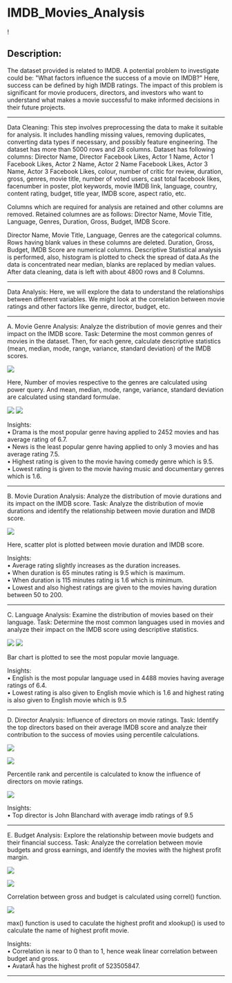# IMDB_Movies_Analysis
!                                                    [](IMDb_logo.PNG)

## Description:
The dataset provided is related to IMDB.
A potential problem to investigate could be: "What factors influence the success of a movie on IMDB?" Here, success can be defined by high IMDB ratings.
The impact of this problem is significant for movie producers, directors, and investors who want to understand what makes a movie successful to make informed decisions in their future projects.

--------------------------------------------------------------------------------------------------------------------------------------------------------------------------------------------------------------------
Data Cleaning: This step involves preprocessing the data to make it suitable for analysis. It includes handling missing values, removing duplicates, converting data types if necessary, and possibly feature engineering.
The dataset has more than 5000 rows and 28 columns.
Dataset has following columns:
Director Name, Director Facebook Likes, Actor 1 Name, Actor 1 Facebook Likes, Actor 2 Name, Actor 2 Name Facebook Likes, Actor 3 Name, Actor 3 Facebook Likes, colour, number of critic for review, duration,
gross, genres, movie title, number of voted users, cast total facebook likes, facenumber in poster, plot keywords, movie IMDB link, language, country, content rating, budget, title year, IMDB score,
aspect ratio, etc.

Columns which are required for analysis are retained and other columns are removed.
Retained columnes are as follows:
Director Name, Movie Title, Language, Genres, Duration, Gross, Budget, IMDB Score.

Director Name, Movie Title, Language, Genres are the categorical columns. Rows having blank values in these columns are deleted.
Duration, Gross, Budget, IMDB Score are numerical columns. Descriptive Statistical analysis is performed, also, histogram is plotted to check the spread of data.As the data is concentrated near median, blanks are
replaced by median values. After data cleaning, data is left with about 4800 rows and 8 Columns.

--------------------------------------------------------------------------------------------------------------------------------------------------------------------------------------------------------------------
Data Analysis: Here, we will explore the data to understand the relationships between different variables. We might look at the correlation between movie ratings and other factors like genre, director, budget, etc.

--------------------------------------------------------------------------------------------------------------------------------------------------------------------------------------------------------------------
A. Movie Genre Analysis: Analyze the distribution of movie genres and their impact on the IMDB score.
Task: Determine the most common genres of movies in the dataset. Then, for each genre, calculate descriptive statistics (mean, median, mode, range, variance, standard deviation) of the IMDB scores.

![](A0.PNG)

Here, Number of movies respective to the genres are calculated using power query. And mean, median, mode, range, variance, standard deviation are calculated using standard formulae.

![](A1.PNG)
![](A2.PNG)

Insights:<br/>
• Drama is the most popular genre having applied to 2452 movies and has average rating of 6.7.<br/>
• News is the least popular genre having applied to only 3 movies and has average rating 7.5.<br/>
• Highest rating is given to the movie having comedy genre which is 9.5.<br/>
• Lowest rating is given to the movie having music and documentary genres which is 1.6.

--------------------------------------------------------------------------------------------------------------------------------------------------------------------------------------------------------------------
B. Movie Duration Analysis: Analyze the distribution of movie durations and its impact on the IMDB score.
Task: Analyze the distribution of movie durations and identify the relationship between movie duration and IMDB score.

![](B.PNG)

Here, scatter plot is plotted between movie duration and IMDB score.

Insights:<br/>
• Average rating slightly increases as the duration increases.<br/>
• When duration is 65 minutes rating is 9.5 which is maximum.<br/>
• When duration is 115 minutes rating is 1.6 which is minimum.<br/>
• Lowest and also highest ratings are given to the movies having duration between 50 to 200.

--------------------------------------------------------------------------------------------------------------------------------------------------------------------------------------------------------------------
C. Language Analysis: Examine the distribution of movies based on their language.
Task: Determine the most common languages used in movies and analyze their impact on the IMDB score using descriptive statistics.

![](C1.PNG)
![](C2.PNG)

Bar chart is plotted to see the most popular movie language.

Insights:<br/>
• English is the most popular language used in 4488 movies having average ratings of 6.4.<br/>
• Lowest rating is also given to English movie which is 1.6 and highest rating is also given to English movie which is 9.5

--------------------------------------------------------------------------------------------------------------------------------------------------------------------------------------------------------------------
D. Director Analysis: Influence of directors on movie ratings.
Task: Identify the top directors based on their average IMDB score and analyze their contribution to the success of movies using percentile calculations.

![](D0.PNG)

![](D01.PNG)

Percentile rank and percentile is calculated to know the influence of directors on movie ratings.

![](D.PNG)

Insights:<br/>
• Top director is John Blanchard with average imdb ratings of 9.5

--------------------------------------------------------------------------------------------------------------------------------------------------------------------------------------------------------------------
E. Budget Analysis: Explore the relationship between movie budgets and their financial success.
Task: Analyze the correlation between movie budgets and gross earnings, and identify the movies with the highest profit margin.

![](E0.PNG)

![](E.PNG)

Correlation between gross and budget is calculated using correl() function.

![](E01.PNG)

max() function is used to caculate the highest profit and xlookup() is used to calculate the name of highest profit movie.

Insights:<br/>
• Correlation is near to 0 than to 1, hence weak linear correlation between budget and gross.<br/>
• AvatarÂ has the highest profit of 523505847.

--------------------------------------------------------------------------------------------------------------------------------------------------------------------------------------------------------------------
